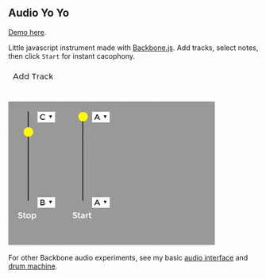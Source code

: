 ## Audio Yo Yo

[Demo here](http://unlikenesses.github.io/audio-yo-yo/).

Little javascript instrument made with [Backbone.js](http://backbonejs.org/). Add tracks, select notes, then click `Start` for instant cacophony.

![Example](img/example.gif)

For other Backbone audio experiments, see my basic [audio interface](https://github.com/unlikenesses/backbone.audioInterface) and [drum machine](https://github.com/unlikenesses/backbone.beats).
